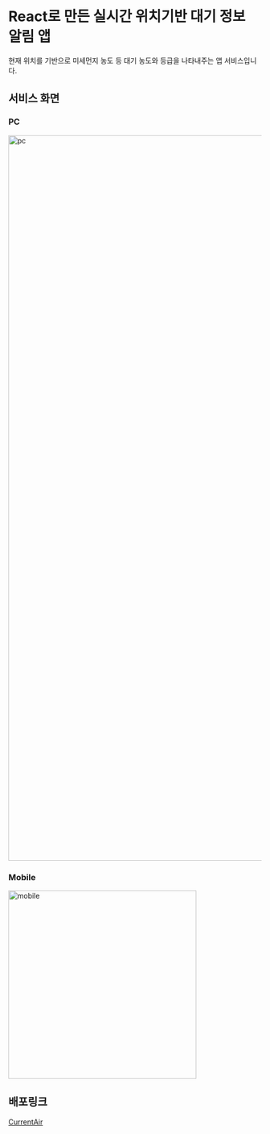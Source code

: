 # React로 만든 실시간 위치기반 대기 정보 알림 앱
현재 위치를 기반으로 미세먼지 농도 등 대기 농도와 등급을 나타내주는 앱 서비스입니다. 

## 서비스 화면
### PC
<img width="1440" alt="pc" src="https://github.com/redcatsh/dust-forecast/assets/110972285/9dd9fc62-6a0d-4e5b-a53c-f73d45d56fa5">

### Mobile
<img width="374" alt="mobile" src="https://github.com/redcatsh/dust-forecast/assets/110972285/abd0af98-c61e-47e4-b0d4-73289a5c1d1e">

## 배포링크
<a href="https://current-air.netlify.app/">CurrentAir</a>

